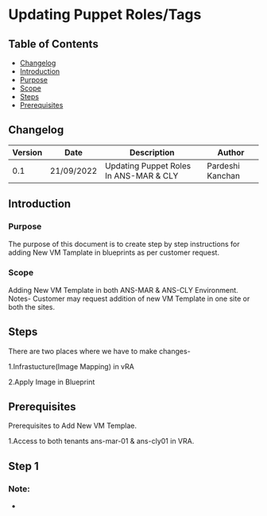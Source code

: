 # Updating Puppet Roles/Tags

## Table of Contents

- [Changelog](#Changelog)
- [Introduction](#Introduction)
- [Purpose](#Purpose)
- [Scope](#Scope)
- [Steps](#Steps)
- [Prerequisites](#Prerequisties)

## Changelog
  
| Version | Date       | Description      | Author       |
| ------- | ---------- | ---------------- | -------------|
| 0.1     | 21/09/2022 | Updating Puppet Roles In ANS-MAR & CLY  | Pardeshi Kanchan |

## Introduction

### Purpose
   
   The purpose of this document is to create step by step instructions for adding New VM Tamplate in blueprints as per customer request.
### Scope

   Adding New VM Template in both ANS-MAR & ANS-CLY Environment. Notes- Customer may request addition of new VM Template in one site or both the sites.
   
## Steps

   There are two places where we have to make changes-
   
   1.Infrastucture(Image Mapping) in vRA
   
   2.Apply Image in Blueprint
   
## Prerequisites

  Prerequisites to Add New VM Templae.

  1.Access to both tenants ans-mar-01 & ans-cly01 in VRA.
  
## Step 1


### Note:
 
  - 

